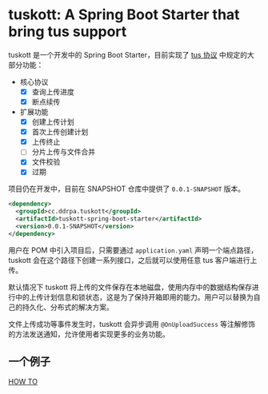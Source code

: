 # tuskott: A Spring Boot Starter that bring tus support

tuskott 是一个开发中的 Spring Boot Starter，目前实现了 [tus 协议](https://tus.io/protocols/resumable-upload) 中规定的大部分功能：

- 核心协议
    - [x] 查询上传进度
    - [x] 断点续传
- 扩展功能
    - [x] 创建上传计划
    - [x] 首次上传创建计划
    - [x] 上传终止
    - [ ] 分片上传与文件合并
    - [x] 文件校验
    - [x] 过期

项目仍在开发中，目前在 SNAPSHOT 仓库中提供了 `0.0.1-SNAPSHOT` 版本。

```xml
<dependency>
  <groupId>cc.ddrpa.tuskott</groupId>
  <artifactId>tuskott-spring-boot-starter</artifactId>
  <version>0.0.1-SNAPSHOT</version>
</dependency>
```

用户在 POM 中引入项目后，只需要通过 `application.yaml` 声明一个端点路径，tuskott 会在这个路径下创建一系列接口，之后就可以使用任意 tus 客户端进行上传。

默认情况下 tuskott 将上传的文件保存在本地磁盘，使用内存中的数据结构保存进行中的上传计划信息和锁状态，这是为了保持开箱即用的能力。用户可以替换为自己的持久化、分布式的解决方案。

文件上传成功等事件发生时，tuskott 会异步调用 `@OnUploadSuccess` 等注解修饰的方法发送通知，允许使用者实现更多的业务功能。

## 一个例子

[HOW TO](HOWTO.md)